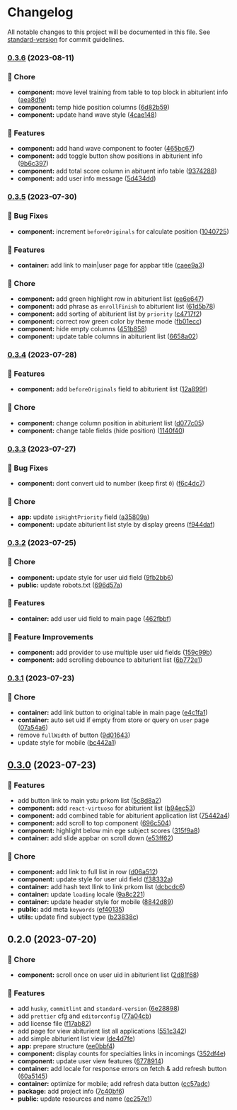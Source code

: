 # Changelog

All notable changes to this project will be documented in this file. See [standard-version](https://github.com/conventional-changelog/standard-version) for commit guidelines.

### [0.3.6](https://github.com/YSTUty/ystuty-prkom-web/compare/v0.3.5...v0.3.6) (2023-08-11)


### 🧹 Chore

* **component:** move level training from table to top block in abiturient info ([aea8dfe](https://github.com/YSTUty/ystuty-prkom-web/commit/aea8dfed361a5a821052ff7288113fde56b7e87a))
* **component:** temp hide position columns ([6d82b59](https://github.com/YSTUty/ystuty-prkom-web/commit/6d82b599fd1dac8685a173947584b118fb09190f))
* **component:** update hand wave style ([4cae148](https://github.com/YSTUty/ystuty-prkom-web/commit/4cae14882969b9870c9420886684dfd4e387a19e))


### 🚀 Features

* **component:** add hand wave component to footer ([465bc67](https://github.com/YSTUty/ystuty-prkom-web/commit/465bc67897e796fc9d8b2bc8d9630cb06d7823f5))
* **component:** add toggle button show positions in abiturient info ([9b6c397](https://github.com/YSTUty/ystuty-prkom-web/commit/9b6c39748f414c80b99b0944fc70377273f3060d))
* **component:** add total score column in abituent info table ([9374288](https://github.com/YSTUty/ystuty-prkom-web/commit/9374288f57f3301904979564775afb340287c354))
* **component:** add user info message ([5d434dd](https://github.com/YSTUty/ystuty-prkom-web/commit/5d434ddb762599c439c46710bafbf36dd77271b2))

### [0.3.5](https://github.com/YSTUty/ystuty-prkom-web/compare/v0.3.4...v0.3.5) (2023-07-30)


### 🐛 Bug Fixes

* **component:** increment `beforeOriginals` for calculate position ([1040725](https://github.com/YSTUty/ystuty-prkom-web/commit/1040725e9f1e4e30c0e3690df175aa1b3f7f47b8))


### 🚀 Features

* **container:** add link to main|user page for appbar title ([caee9a3](https://github.com/YSTUty/ystuty-prkom-web/commit/caee9a39c4c88bc6f3960f60dec9a44f893e424b))


### 🧹 Chore

* **component:** add green highlight row in abiturient list ([ee6e647](https://github.com/YSTUty/ystuty-prkom-web/commit/ee6e64751ecde4375057fb1e423394e393147c37))
* **component:** add phrase as `enrollFinish` to abiturient list ([61d5b78](https://github.com/YSTUty/ystuty-prkom-web/commit/61d5b78d89dc6800038a2dff10aeb9a5ce7f04a8))
* **component:** add sorting of abiturient list by `priority` ([c4717f2](https://github.com/YSTUty/ystuty-prkom-web/commit/c4717f2dcff0a89c8add14ea8761c0bde377bc87))
* **component:** correct row green color by theme mode ([fb01ecc](https://github.com/YSTUty/ystuty-prkom-web/commit/fb01eccf798a6087d2a66b4caf8958a19b3ffa9d))
* **component:** hide empty columns ([451b858](https://github.com/YSTUty/ystuty-prkom-web/commit/451b858091808c0edf7dbfd791886aea793b0eee))
* **component:** update table columns in abiturient list ([6658a02](https://github.com/YSTUty/ystuty-prkom-web/commit/6658a02274ca1d675b4cb9cca03c69c3bc37927a))

### [0.3.4](https://github.com/YSTUty/ystuty-prkom-web/compare/v0.3.3...v0.3.4) (2023-07-28)


### 🚀 Features

* **component:** add `beforeOriginals` field to abiturient list ([12a899f](https://github.com/YSTUty/ystuty-prkom-web/commit/12a899f148cc1f8aa59544267ff369e528587c72))


### 🧹 Chore

* **component:** change column position in abiturient list ([d077c05](https://github.com/YSTUty/ystuty-prkom-web/commit/d077c05164a276012dedf3398021b89f5eba6fe2))
* **component:** change table fields (hide position) ([1140f40](https://github.com/YSTUty/ystuty-prkom-web/commit/1140f4066c7d4562f3278621e8e3cc0b00672fc5))

### [0.3.3](https://github.com/YSTUty/ystuty-prkom-web/compare/v0.3.2...v0.3.3) (2023-07-27)


### 🐛 Bug Fixes

* **component:** dont convert uid to number (keep first `0`) ([f6c4dc7](https://github.com/YSTUty/ystuty-prkom-web/commit/f6c4dc7de603515c7f56636e6f3748ec408d64f9))


### 🧹 Chore

* **app:** update `isHightPriority` field ([a35809a](https://github.com/YSTUty/ystuty-prkom-web/commit/a35809a6415957ec39a8d919c2ccd3ecf32b8760))
* **component:** update abiturient list style by display greens ([f944daf](https://github.com/YSTUty/ystuty-prkom-web/commit/f944dafc475efdbdab7c2c2b162bf6ec40e237eb))

### [0.3.2](https://github.com/YSTUty/ystuty-prkom-web/compare/v0.3.1...v0.3.2) (2023-07-25)


### 🧹 Chore

* **component:** update style for user uid field ([9fb2bb6](https://github.com/YSTUty/ystuty-prkom-web/commit/9fb2bb61a62b54dec1b46e1d0d9b5348be0674bb))
* **public:** update robots.txt ([696d57a](https://github.com/YSTUty/ystuty-prkom-web/commit/696d57abf2443c3db8dd74ed4d2fa194284b47ff))


### 🚀 Features

* **container:** add user uid field to main page ([462fbbf](https://github.com/YSTUty/ystuty-prkom-web/commit/462fbbfd4a331d249f3dc1631e51358fe2454853))


### 🌟 Feature Improvements

* **component:** add provider to use multiple user uid fields ([159c99b](https://github.com/YSTUty/ystuty-prkom-web/commit/159c99ba89034d12ee236884feaf31b98ef90b70))
* **component:** add scrolling debounce to abiturient list ([6b772e1](https://github.com/YSTUty/ystuty-prkom-web/commit/6b772e157810cf096e40a01015bc6d7777a12a07))

### [0.3.1](https://github.com/YSTUty/ystuty-prkom-web/compare/v0.3.0...v0.3.1) (2023-07-23)


### 🧹 Chore

* **container:** add link button to original table in main page ([e4c1fa1](https://github.com/YSTUty/ystuty-prkom-web/commit/e4c1fa1449428ca69573498c26f7fed6fe612348))
* **container:** auto set uid if empty from store or query on `user` page ([07a54a6](https://github.com/YSTUty/ystuty-prkom-web/commit/07a54a63a5bd29338d690cdfaedfb8c7fa8b542a))
* remove `fullWidth` of button ([9d01643](https://github.com/YSTUty/ystuty-prkom-web/commit/9d0164376a32bc10b2fe248956d75accb2ee5834))
* update style for mobile ([bc442a1](https://github.com/YSTUty/ystuty-prkom-web/commit/bc442a134eec4ce1ffb015a766eec2e1e59e8d35))

## [0.3.0](https://github.com/YSTUty/ystuty-prkom-web/compare/v0.2.0...v0.3.0) (2023-07-23)


### 🚀 Features

* add button link to main ystu prkom list ([5c8d8a2](https://github.com/YSTUty/ystuty-prkom-web/commit/5c8d8a2b7dfe65b5b4b6117a6af77ba5a21c9e31))
* **component:** add `react-virtuoso` for abiturient list ([b94ec53](https://github.com/YSTUty/ystuty-prkom-web/commit/b94ec539242f0005ad7d2a1727eeef71b773fb86))
* **component:** add combined table for abiturient application list ([75442a4](https://github.com/YSTUty/ystuty-prkom-web/commit/75442a44852e837180eec4a9179dd3d90d34952a))
* **component:** add scroll to top component ([696c504](https://github.com/YSTUty/ystuty-prkom-web/commit/696c504a06ce7e6649a5062e7b8347078fd06c62))
* **component:** highlight below min ege subject scores ([315f9a8](https://github.com/YSTUty/ystuty-prkom-web/commit/315f9a87838552f1ee57c513c9422b56803ec8a4))
* **container:** add slide appbar on scroll down ([e53ff62](https://github.com/YSTUty/ystuty-prkom-web/commit/e53ff6205cf91d74f63020c1a24e820175c23f9d))


### 🧹 Chore

* **component:** add link to full list in row ([d06a512](https://github.com/YSTUty/ystuty-prkom-web/commit/d06a5124375deed7cce7244d2b0c11c48e634ec6))
* **component:** update style for user uid field ([f38332a](https://github.com/YSTUty/ystuty-prkom-web/commit/f38332ac8d11dc689cde89bc0fff977a8ceb95b3))
* **container:** add hash text llink to link prkom list ([dcbcdc6](https://github.com/YSTUty/ystuty-prkom-web/commit/dcbcdc645dd72c3eaa4fb86b11ec4effc4b85689))
* **container:** update `loading` locale ([9a8c221](https://github.com/YSTUty/ystuty-prkom-web/commit/9a8c221989ad570e00e1583d33909c1ca7ff4532))
* **container:** update header style for mobile ([8842d89](https://github.com/YSTUty/ystuty-prkom-web/commit/8842d893af761cdc8aed0cc6f14eece76b1181ce))
* **public:** add meta `keywords` ([ef40135](https://github.com/YSTUty/ystuty-prkom-web/commit/ef401351495561041a26387b55c87702765c5665))
* **utils:** update find subject type ([b23838c](https://github.com/YSTUty/ystuty-prkom-web/commit/b23838cfa2cab50630dc39527fcd6ba40bbfb8be))

## 0.2.0 (2023-07-20)


### 🧹 Chore

* **component:** scroll once on user uid in abiturient list ([2d81f68](https://github.com/YSTUty/ystuty-prkom-web/commit/2d81f687738bdc57f2745dfffeb48025fd8e806d))


### 🚀 Features

* add `husky`, `commitlint` and `standard-version` ([6e28898](https://github.com/YSTUty/ystuty-prkom-web/commit/6e28898eb544899f569d97aaa1158578a62b38f0))
* add `prettier` cfg and `editorconfig` ([77a04cb](https://github.com/YSTUty/ystuty-prkom-web/commit/77a04cb8e784b3df276486dd5e2ecb69809b5cf7))
* add license file ([f17ab82](https://github.com/YSTUty/ystuty-prkom-web/commit/f17ab82056a5e279adaccae63b74f3127a6a76f7))
* add page for view abiturient list all applications ([551c342](https://github.com/YSTUty/ystuty-prkom-web/commit/551c3422ac5f91a7dfc4f76c30ff2e6591a5fd4c))
* add simple abiturient list view ([de4d7fe](https://github.com/YSTUty/ystuty-prkom-web/commit/de4d7fecaff0fa8f64d602c3755593d336271f07))
* **app:** prepare structure ([ee0bbf4](https://github.com/YSTUty/ystuty-prkom-web/commit/ee0bbf43e7c43398ab9c14cd86a35c58a3a0375f))
* **component:** display counts for specialties links in incomings ([352df4e](https://github.com/YSTUty/ystuty-prkom-web/commit/352df4e692ac52b04f48ea4a2db1b6cc5aac248e))
* **component:** update user view features ([6778914](https://github.com/YSTUty/ystuty-prkom-web/commit/6778914b68e494505efec1c014fdaf85e361d117))
* **container:** add locale for response errors on fetch & add refresh button ([60a5145](https://github.com/YSTUty/ystuty-prkom-web/commit/60a5145feadab101a6eddc3643db3dca54237e5f))
* **container:** optimize for mobile; add refresh data button ([cc57adc](https://github.com/YSTUty/ystuty-prkom-web/commit/cc57adc0c6a67733a9a2de56ff1a7974ecd80229))
* **package:** add project info ([7c40bf6](https://github.com/YSTUty/ystuty-prkom-web/commit/7c40bf6585624e2fe664a29ac3c9d619247e0ee4))
* **public:** update resources and name ([ec257e1](https://github.com/YSTUty/ystuty-prkom-web/commit/ec257e1f5d394d635c6f8d75d21613d664464d57))
